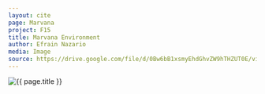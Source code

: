 ```yaml
---
layout: cite
page: Marvana
project: F15
title: Marvana Environment
author: Efrain Nazario
media: Image
source: https://drive.google.com/file/d/0Bw6bB1xsmyEhdGhvZW9hTHZUT0E/view?usp=sharing
---
```

![{{ page.title }}](/projects/F15/regions/marvana/environment.jpg)
